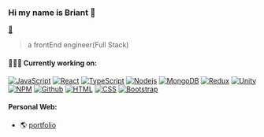 ### Hi my name is Briant 👋
[📧](briantgrijalva20@gmail.com)

> a frontEnd engineer(Full Stack)


<!-- #### 💼 Currently working as: Developer at [The Orange Box Agency](https://tobagency.com/) -->

#### 👨🏻‍💻 Currently working on:

[![JavaScript](https://img.shields.io/badge/-JavaScript-black?style=flat&logo=javascript)](https://www.javascript.com/)
[![React](https://img.shields.io/badge/-React-black?style=flat&logo=react)](https://reactjs.org/) 
[![TypeScript](https://img.shields.io/badge/-TypeScript-white?style=flat&logo=typescript)](https://www.typescriptlang.org/)
[![Nodejs](https://img.shields.io/badge/-Nodejs-green?style=flat&logo=Node.js)](https://nodejs.org)
[![MongoDB](https://img.shields.io/badge/-MongoDB-FCA121?style=flat&logo=mongodb)](https://www.mongodb.com/)
[![Redux](https://img.shields.io/badge/-Redux-764abc?style=flat&logo=redux)](https://redux.js.org/)
[![Unity](https://img.shields.io/badge/-Unity-black?style=flat&logo=unity)](https://unity.com/)
[![NPM](https://img.shields.io/badge/-NPM-white?style=flat&logo=npm)](https://www.npmjs.com/)
[![Github](https://img.shields.io/badge/-Github-black?style=flat&logo=github)](https://github.com/)
[![HTML](https://img.shields.io/badge/-HTML-white?style=flat&logo=html5)](https://www.w3schools.com/html/)
[![CSS](https://img.shields.io/badge/-CSS-blue?style=flat&logo=css3)](https://www.w3schools.com/css/)
[![Bootstrap](https://img.shields.io/badge/-Bootstrap-563D7C?style=flat&logo=bootstrap)](https://getbootstrap.com/) 


#### Personal Web:

- 🌎 [portfolio](https://briantgrijalva.com/)


<!--
**briantgrijalva/briantgrijalva** is a ✨ _special_ ✨ repository because its `README.md` (this file) appears on your GitHub profile.

Here are some ideas to get you started:

- 🔭 I’m currently working on ...
- 🌱 I’m currently learning ...
- 👯 I’m looking to collaborate on ...
- 🤔 I’m looking for help with ...
- 💬 Ask me about ...
- 📫 How to reach me: ...
- 😄 Pronouns: ...
- ⚡ Fun fact: ...
-->
